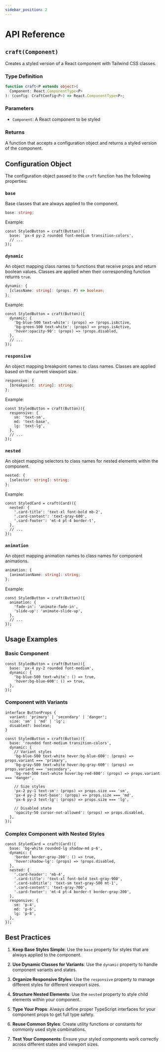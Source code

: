```yaml
---
sidebar_position: 2
---
```


# API Reference

## `craft(Component)`

Creates a styled version of a React component with Tailwind CSS classes.

### Type Definition

```typescript
function craft<P extends object>(
  Component: React.ComponentType<P>
): (config: CraftConfig<P>) => React.ComponentType<P>;
```

### Parameters

- `Component`: A React component to be styled

### Returns

A function that accepts a configuration object and returns a styled version of the component.

## Configuration Object

The configuration object passed to the `craft` function has the following properties:

### `base`

Base classes that are always applied to the component.

```typescript
base: string;
```

Example:
```tsx
const StyledButton = craft(Button)({
  base: 'px-4 py-2 rounded font-medium transition-colors',
  // ...
});
```

### `dynamic`

An object mapping class names to functions that receive props and return boolean values. Classes are applied when their corresponding function returns `true`.

```typescript
dynamic: {
  [className: string]: (props: P) => boolean;
};
```

Example:
```tsx
const StyledButton = craft(Button)({
  dynamic: {
    'bg-blue-500 text-white': (props) => !props.isActive,
    'bg-green-500 text-white': (props) => props.isActive,
    'hover:opacity-90': (props) => !props.disabled,
  },
  // ...
});
```

### `responsive`

An object mapping breakpoint names to class names. Classes are applied based on the current viewport size.

```typescript
responsive: {
  [breakpoint: string]: string;
};
```

Example:
```tsx
const StyledButton = craft(Button)({
  responsive: {
    sm: 'text-sm',
    md: 'text-base',
    lg: 'text-lg',
  },
  // ...
});
```

### `nested`

An object mapping selectors to class names for nested elements within the component.

```typescript
nested: {
  [selector: string]: string;
};
```

Example:
```tsx
const StyledCard = craft(Card)({
  nested: {
    '.card-title': 'text-xl font-bold mb-2',
    '.card-content': 'text-gray-600',
    '.card-footer': 'mt-4 pt-4 border-t',
  },
  // ...
});
```

### `animation`

An object mapping animation names to class names for component animations.

```typescript
animation: {
  [animationName: string]: string;
};
```

Example:
```tsx
const StyledButton = craft(Button)({
  animation: {
    'fade-in': 'animate-fade-in',
    'slide-up': 'animate-slide-up',
  },
  // ...
});
```

## Usage Examples

### Basic Component

```tsx
const StyledButton = craft(Button)({
  base: 'px-4 py-2 rounded font-medium',
  dynamic: {
    'bg-blue-500 text-white': () => true,
    'hover:bg-blue-600': () => true,
  },
});
```

### Component with Variants

```tsx
interface ButtonProps {
  variant: 'primary' | 'secondary' | 'danger';
  size: 'sm' | 'md' | 'lg';
  disabled?: boolean;
}

const StyledButton = craft(Button)({
  base: 'rounded font-medium transition-colors',
  dynamic: {
    // Variant styles
    'bg-blue-500 text-white hover:bg-blue-600': (props) => props.variant === 'primary',
    'bg-gray-500 text-white hover:bg-gray-600': (props) => props.variant === 'secondary',
    'bg-red-500 text-white hover:bg-red-600': (props) => props.variant === 'danger',
    
    // Size styles
    'px-2 py-1 text-sm': (props) => props.size === 'sm',
    'px-4 py-2 text-base': (props) => props.size === 'md',
    'px-6 py-3 text-lg': (props) => props.size === 'lg',
    
    // Disabled state
    'opacity-50 cursor-not-allowed': (props) => props.disabled,
  },
});
```

### Complex Component with Nested Styles

```tsx
const StyledCard = craft(Card)({
  base: 'bg-white rounded-lg shadow-md p-6',
  dynamic: {
    'border border-gray-200': () => true,
    'hover:shadow-lg': (props) => !props.disabled,
  },
  nested: {
    '.card-header': 'mb-4',
    '.card-title': 'text-xl font-bold text-gray-900',
    '.card-subtitle': 'text-sm text-gray-500 mt-1',
    '.card-content': 'text-gray-700',
    '.card-footer': 'mt-4 pt-4 border-t border-gray-200',
  },
  responsive: {
    sm: 'p-4',
    md: 'p-6',
    lg: 'p-8',
  },
});
```

## Best Practices

1. **Keep Base Styles Simple**: Use the `base` property for styles that are always applied to the component.

2. **Use Dynamic Classes for Variants**: Use the `dynamic` property to handle component variants and states.

3. **Organize Responsive Styles**: Use the `responsive` property to manage different styles for different viewport sizes.

4. **Structure Nested Elements**: Use the `nested` property to style child elements within your component.

5. **Type Your Props**: Always define proper TypeScript interfaces for your component props to get full type safety.

6. **Reuse Common Styles**: Create utility functions or constants for commonly used style combinations.

7. **Test Your Components**: Ensure your styled components work correctly across different states and viewport sizes. 
